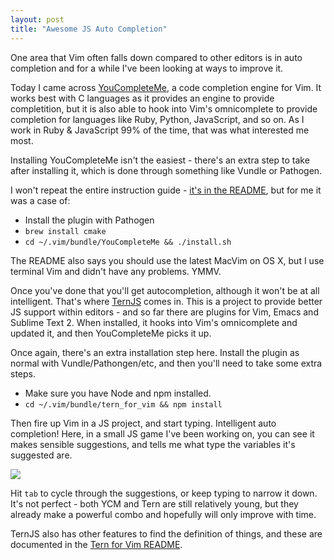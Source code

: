 ```yaml
---
layout: post
title: "Awesome JS Auto Completion"
---
```


One area that Vim often falls down compared to other editors is in auto completion and for a while I've been looking at ways to improve it.

Today I came across [YouCompleteMe](https://github.com/Valloric/YouCompleteMe), a code completion engine for Vim. It works best with C languages as it provides an engine to provide completition, but it is also able to hook into Vim's omnicomplete to provide completion for languages like Ruby, Python, JavaScript, and so on. As I work in Ruby & JavaScript 99% of the time, that was what interested me most.

Installing YouCompleteMe isn't the easiest - there's an extra step to take after installing it, which is done through something like Vundle or Pathogen.

I won't repeat the entire instruction guide - [it's in the README](https://github.com/Valloric/YouCompleteMe#mac-os-x-super-quick-installation), but for me it was a case of:

- Install the plugin with Pathogen
- `brew install cmake`
- `cd ~/.vim/bundle/YouCompleteMe && ./install.sh`

The README also says you should use the latest MacVim on OS X, but I use terminal Vim and didn't have any problems. YMMV.

Once you've done that you'll get autocompletion, although it won't be at all intelligent. That's where [TernJS](https://github.com/marijnh/tern_for_vim) comes in. This is a project to provide better JS support within editors - and so far there are plugins for Vim, Emacs and Sublime Text 2. When installed, it hooks into Vim's omnicomplete and updated it, and then YouCompleteMe picks it up.

Once again, there's an extra installation step here. Install the plugin as normal with Vundle/Pathongen/etc, and then you'll need to take some extra steps.

- Make sure you have Node and npm installed.
- `cd ~/.vim/bundle/tern_for_vim && npm install`

Then fire up Vim in a JS project, and start typing. Intelligent auto completion! Here, in a small JS game I've been working on, you can see it makes sensible suggestions, and tells me what type the variables it's suggested are.

![](http://cl.ly/image/0C170s2t1b21/Screen%20Shot%202013-08-21%20at%2015.03.41.png)

Hit `tab` to cycle through the suggestions, or keep typing to narrow it down. It's not perfect - both YCM and Tern are still relatively young, but they already make a powerful combo and hopefully will only improve with time.

TernJS also has other features to find the definition of things, and these are documented in the [Tern for Vim README](https://github.com/marijnh/tern_for_vim).
